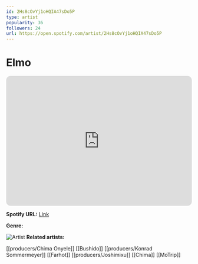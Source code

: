 ```yaml
---
id: 2Hs8cOvYj1oHQIA47sDo5P
type: artist
popularity: 36
followers: 24
url: https://open.spotify.com/artist/2Hs8cOvYj1oHQIA47sDo5P
---
```

# Elmo

<iframe style="border-radius:12px" src="https://open.spotify.com/embed/artist/2Hs8cOvYj1oHQIA47sDo5P" width="100%" height="352" frameBorder="0" allowfullscreen="" allow="autoplay; clipboard-write; encrypted-media; fullscreen; picture-in-picture" loading="lazy"></iframe>

**Spotify URL:** [Link](https://open.spotify.com/artist/2Hs8cOvYj1oHQIA47sDo5P)

**Genre:** 

![Artist]()
**Related artists:**

[[producers/Chima Onyele]]
[[Bushido]]
[[producers/Konrad Sommermeyer]]
[[Farhot]]
[[producers/Joshimixu]]
[[Chima]]
[[MoTrip]]
